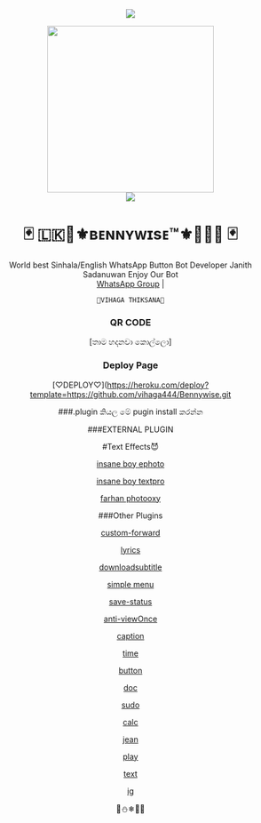 

<div align="center">		
<img src= "https://camo.githubusercontent.com/71b837571c48af3aa60a73dbc9d5936aa359d78efbfa8a6743cbbbc16b80ef4d/68747470733a2f2f63646e2e646973636f72646170702e636f6d2f6174746163686d656e74732f3830353930323039333930363630383138362f3830353931333937323533353539303932322f74656e6f722e676966"/>
</p>
<div align="center">
  <img src="https://i.ibb.co/bH2Q185/it-pennywise.jpg" width="300" height="300">
	<div align="center">
<img src= "https://camo.githubusercontent.com/71b837571c48af3aa60a73dbc9d5936aa359d78efbfa8a6743cbbbc16b80ef4d/68747470733a2f2f63646e2e646973636f72646170702e636f6d2f6174746163686d656e74732f3830353930323039333930363630383138362f3830353931333937323533353539303932322f74656e6f722e676966"/>
</p> 

  <h1>🃏 🇱🇰🔱⚜ʙᴇɴɴʏᴡɪsᴇ™⚜️🔱🇱🇰 🃏</h1>
</div>
<p align="center">
    World best Sinhala/English WhatsApp Button Bot Developer Janith Sadanuwan Enjoy Our Bot
    <br>
        <a href="https://chat.whatsapp.com/KKeNFrrJlna5kF9caSnBiK">WhatsApp Group</a> |
      
    🔱VIHAGA THIKSANA🔱
</p>
	
### QR CODE
[තාම හදනවා කොල්ලො]

### Deploy Page
[♡DEPLOY♡](https://heroku.com/deploy?template=https://github.com/vihaga444/Bennywise.git


###.plugin කියල මේ pugin install කරන්න

 
###EXTERNAL PLUGIN

#Text Effects😈

[insane boy ephoto](https://gist.github.com/insanebwoi/ecc94966e4196565a6a87f355fa4c763)

[insane boy textpro](https://gist.github.com/insanebwoi/12d767a4b77fa40e1f725df47cd4808e)

[farhan photooxy](https://gist.githubusercontent.com/farhan-dqz/9dc5521111ba2e1b8b893e53d7cb9496)

###Other Plugins

[custom-forward](https://gist.github.com/lyfe00011/467a2e45f4e36b8bb4782ee8da573ca0)

[lyrics](https://gist.github.com/lyfe00011/65d640c9919779a9d9d7288c1e8f8cfb)

[downloadsubtitle](https://gist.github.com/lyfe00011/ef753048e046495b7fdb04747299b834)

[simple menu](https://gist.github.com/SPARK-SHADOW/2633547513e2fa88e9af5296961598b2)

[save-status](https://gist.github.com/lyfe00011/9eb73064a19e28d9b5eb1960975b5ae5)

[anti-viewOnce](https://gist.github.com/lyfe00011/582ff0b2f2e61cc0cf4ea48084d52cb0)

[caption](https://gist.github.com/lyfe00011/581702e4bb93186c7730cbc18dfe1d98)

[time](https://gist.github.com/lyfe00011/20cccb25c03652ff068eb471181691d1)

[button](https://gist.github.com/lyfe00011/1df704a43dc82513679020d701b63767)

[doc](https://gist.github.com/lyfe00011/ca1d9edf4ae2af7ad08f079f10da4d22)

[sudo](https://gist.github.com/lyfe00011/9aa68a52481c439fd6aee2958a7833a3)

[calc](https://gist.github.com/lyfe00011/e420fa9752ca66cb611474de214e83ee/raw)

[jean](https://gist.github.com/lyfe00011/4d5c4b2a71930b66e829182f632ab9c8)

[play](https://gist.github.com/lyfe00011/ffc1d10b63154bc3870717d2ab7ffcf0)

[text](https://gist.github.com/lyfe00011/0cdaab914811d3e88f2357e7cd1deac2)

[ig](https://gist.github.com/lyfe00011/83a379a3aa375249962e49a734df8bbf)

🎲⛄❄👑🌟
